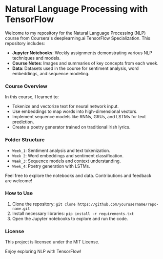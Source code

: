 # Natural Language Processing with TensorFlow

Welcome to my repository for the Natural Language Processing (NLP) course from Coursera's deeplearning.ai TensorFlow Specialization. This repository includes:

- **Jupyter Notebooks**: Weekly assignments demonstrating various NLP techniques and models.
- **Course Notes**: Images and summaries of key concepts from each week.
- **Data**: Datasets used in the course for sentiment analysis, word embeddings, and sequence modeling.

### Course Overview
In this course, I learned to:
- Tokenize and vectorize text for neural network input.
- Use embeddings to map words into high-dimensional vectors.
- Implement sequence models like RNNs, GRUs, and LSTMs for text prediction.
- Create a poetry generator trained on traditional Irish lyrics.

### Folder Structure
- `Week_1`: Sentiment analysis and text tokenization.
- `Week_2`: Word embeddings and sentiment classification.
- `Week_3`: Sequence models and context understanding.
- `Week_4`: Poetry generation with LSTMs.

Feel free to explore the notebooks and data. Contributions and feedback are welcome!

### How to Use
1. Clone the repository: `git clone https://github.com/yourusername/repo-name.git`
2. Install necessary libraries: `pip install -r requirements.txt`
3. Open the Jupyter notebooks to explore and run the code.

### License
This project is licensed under the MIT License.

Enjoy exploring NLP with TensorFlow!
